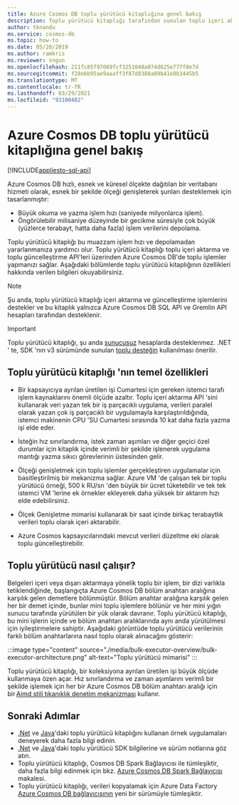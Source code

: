 ```yaml
---
title: Azure Cosmos DB toplu yürütücü kitaplığına genel bakış
description: Toplu yürütücü kitaplığı tarafından sunulan toplu içeri aktarma ve toplu güncelleştirme API 'Leri aracılığıyla Azure Cosmos DB toplu işlemler gerçekleştirin.
author: tknandu
ms.service: cosmos-db
ms.topic: how-to
ms.date: 05/28/2019
ms.author: ramkris
ms.reviewer: sngun
ms.openlocfilehash: 211fc85f97069fcf3251048a074d625e777f8e7d
ms.sourcegitcommit: f28ebb95ae9aaaff3f87d8388a09b41e0b3445b5
ms.translationtype: MT
ms.contentlocale: tr-TR
ms.lasthandoff: 03/29/2021
ms.locfileid: "93100482"
---
```

# <a name="azure-cosmos-db-bulk-executor-library-overview"></a>Azure Cosmos DB toplu yürütücü kitaplığına genel bakış
[!INCLUDE[appliesto-sql-api](includes/appliesto-sql-api.md)]
 
Azure Cosmos DB hızlı, esnek ve küresel ölçekte dağıtılan bir veritabanı hizmeti olarak, esnek bir şekilde ölçeği genişleterek şunları desteklemek için tasarlanmıştır: 

* Büyük okuma ve yazma işlem hızı (saniyede milyonlarca işlem).  
* Öngörülebilir milisaniye düzeyinde bir gecikme süresiyle çok büyük (yüzlerce terabayt, hatta daha fazla) işlem verilerini depolama.  

Toplu yürütücü kitaplığı bu muazzam işlem hızı ve depolamadan yararlanmanıza yardımcı olur. Toplu yürütücü kitaplığı toplu içeri aktarma ve toplu güncelleştirme API'leri üzerinden Azure Cosmos DB'de toplu işlemler yapmanızı sağlar. Aşağıdaki bölümlerde toplu yürütücü kitaplığının özellikleri hakkında verilen bilgileri okuyabilirsiniz. 

> [!NOTE] 
> Şu anda, toplu yürütücü kitaplığı içeri aktarma ve güncelleştirme işlemlerini destekler ve bu kitaplık yalnızca Azure Cosmos DB SQL API ve Gremlin API hesapları tarafından desteklenir.

> [!IMPORTANT]
> Toplu yürütücü kitaplığı, şu anda [sunucusuz](serverless.md) hesaplarda desteklenmez. .NET ' te, SDK 'nın v3 sürümünde sunulan [toplu desteğin](https://devblogs.microsoft.com/cosmosdb/introducing-bulk-support-in-the-net-sdk/) kullanılması önerilir.
 
## <a name="key-features-of-the-bulk-executor-library"></a>Toplu yürütücü kitaplığı 'nın temel özellikleri  
 
* Bir kapsayıcıya ayrılan üretilen işi Cumartesi için gereken istemci tarafı işlem kaynaklarını önemli ölçüde azaltır. Toplu içeri aktarma API 'sini kullanarak veri yazan tek bir iş parçacıklı uygulama, verileri paralel olarak yazan çok iş parçacıklı bir uygulamayla karşılaştırıldığında, istemci makinenin CPU 'SU Cumartesi sırasında 10 kat daha fazla yazma işi elde eder.  

* İsteğin hız sınırlandırma, istek zaman aşımları ve diğer geçici özel durumlar için kitaplık içinde verimli bir şekilde işlenerek uygulama mantığı yazma sıkıcı görevlerinin üstesinden gelir.  

* Ölçeği genişletmek için toplu işlemler gerçekleştiren uygulamalar için basitleştirilmiş bir mekanizma sağlar. Azure VM 'de çalışan tek bir toplu yürütücü örneği, 500 k RU/sn 'den büyük bir ücret tüketebilir ve tek tek istemci VM 'lerine ek örnekler ekleyerek daha yüksek bir aktarım hızı elde edebilirsiniz.  
 
* Ölçek Genişletme mimarisi kullanarak bir saat içinde birkaç terabaytlık verileri toplu olarak içeri aktarabilir.  

* Azure Cosmos kapsayıcılarındaki mevcut verileri düzeltme eki olarak toplu güncelleştirebilir. 
 
## <a name="how-does-the-bulk-executor-operate"></a>Toplu yürütücü nasıl çalışır? 

Belgeleri içeri veya dışarı aktarmaya yönelik toplu bir işlem, bir dizi varlıkla tetiklendiğinde, başlangıçta Azure Cosmos DB bölüm anahtarı aralığına karşılık gelen demetlere bölünmüştür. Bölüm anahtar aralığına karşılık gelen her bir demet içinde, bunlar mini toplu işlemlere bölünür ve her mini yığın sunucu tarafında yürütülen bir yük olarak davranır. Toplu yürütücü kitaplığı, bu mini işlerin içinde ve bölüm anahtarı aralıklarında aynı anda yürütülmesi için iyileştirmelere sahiptir. Aşağıdaki görüntüde toplu yürütücü verilerinin farklı bölüm anahtarlarına nasıl toplu olarak alınacağını gösterir:  

:::image type="content" source="./media/bulk-executor-overview/bulk-executor-architecture.png" alt-text="Toplu yürütücü mimarisi" :::

Toplu yürütücü kitaplığı, bir koleksiyona ayrılan üretilen işi büyük ölçüde kullanmaya özen açar. Hız sınırlandırma ve zaman aşımlarını verimli bir şekilde işlemek için her bir Azure Cosmos DB bölüm anahtarı aralığı için bir [Aimd stili tıkanıklık denetim mekanizması](https://tools.ietf.org/html/rfc5681) kullanır. 

## <a name="next-steps"></a>Sonraki Adımlar 
  
* [.Net](bulk-executor-dot-net.md) ve [Java](bulk-executor-java.md)'daki toplu yürütücü kitaplığını kullanan örnek uygulamaları deneyerek daha fazla bilgi edinin.  
* [.Net](sql-api-sdk-bulk-executor-dot-net.md) ve [Java](sql-api-sdk-bulk-executor-java.md)'daki toplu yürütücü SDK bilgilerine ve sürüm notlarına göz atın.
* Toplu yürütücü kitaplığı, Cosmos DB Spark Bağlayıcısı ile tümleşiktir, daha fazla bilgi edinmek için bkz. [Azure Cosmos DB Spark Bağlayıcısı](spark-connector.md) makalesi.  
* Toplu yürütücü kitaplığı, verileri kopyalamak için Azure Data Factory [Azure Cosmos DB bağlayıcısının](../data-factory/connector-azure-cosmos-db.md) yeni bir sürümüyle tümleşiktir.
